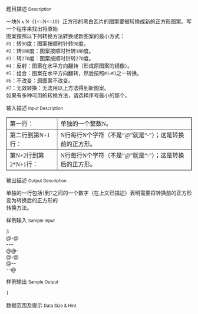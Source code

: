 <div class="panel panel-default">
<div class="area-title">
<span>
题目描述
<small>Description</small>
</span></div>
<div class="panel-body">

<p>一块<span style="font-family: 'Times New Roman';">N x N</span>（<span style="font-family: 'Times New Roman';">1&lt;=N&lt;=10</span>）正方形的黑白瓦片的图案要被转换成新的正方形图案。写一个程序来找出将原始<br>图案按照以下列转换方法转换成新图案的最小方式：<br><span style="font-family: 'Times New Roman';">#1</span>：转<span style="font-family: 'Times New Roman';">90</span>度：图案按顺时针转<span style="font-family: 'Times New Roman';">90</span>度。<br><span style="font-family: 'Times New Roman';">#2</span>：转<span style="font-family: 'Times New Roman';">180</span>度：图案按顺时针转<span style="font-family: 'Times New Roman';">180</span>度。<br><span style="font-family: 'Times New Roman';">#3</span>：转<span style="font-family: 'Times New Roman';">270</span>度：图案按顺时针转<span style="font-family: 'Times New Roman';">270</span>度。<br><span style="font-family: 'Times New Roman';">#4</span>：反射：图案在水平方向翻转（形成原图案的镜像）。<br><span style="font-family: 'Times New Roman';">#5</span>：组合：图案在水平方向翻转，然后按照<span style="font-family: 'Times New Roman';">#1-#3</span>之一转换。<br><span style="font-family: 'Times New Roman';">#6</span>：不改变：原图案不改变。<br><span style="font-family: 'Times New Roman';">#7</span>：无效转换：无法用以上方法得到新图案。<br>如果有多种可用的转换方法，请选择序号最小的那个。</p>

</div>
</div>

<div class="panel panel-default">
<div class="area-title">
<span>
输入描述
<small>Input Description</small>
</span></div>
<div class="panel-body">
<table border="1" style="">
<tbody>
<tr>
<td width="178"><span style="">第一行：<!--mstheme--></span></td>
<td width="563"><!--mstheme--><span style="">单独的一个整数<span style="font-family: 'Times New Roman';">N</span>。<!--mstheme--></span></td>
</tr>
<tr>
<td width="178"><!--mstheme--><span style="">第二行到第<span style="font-family: 'Times New Roman';">N+1</span>行：<!--mstheme--></span></td>
<td width="563"><!--mstheme--><span style=""><span style="font-family: 'Times New Roman';">N</span>行每行<span style="font-family: 'Times New Roman';">N</span>个字符（不是<span style="font-family: 'Times New Roman';">“@”</span>就是<span style="font-family: 'Times New Roman';">“-”</span>）；这是转换前的正方形。<!--mstheme--></span></td>
</tr>
<tr>
<td width="178"><!--mstheme--><span style="">第<span style="font-family: 'Times New Roman';">N+2</span>行到第<span style="font-family: 'Times New Roman';">2*N+1</span>行：<!--mstheme--></span></td>
<td width="563"><!--mstheme--><span style=""><span style="font-family: 'Times New Roman';">N</span>行每行<span style="font-family: 'Times New Roman';">N</span>个字符（不是<span style="font-family: 'Times New Roman';">“@”</span>就是<span style="font-family: 'Times New Roman';">“-”</span>）；这是转换后的正方形。</span></td>
</tr>
</tbody>
</table>

</div>
</div>
<div  class="panel panel-default">
<div class="area-title">
<span>
输出描述
<small>Output Description</small>
</span></div>
<div class="panel-body">

<p><span style="font-family: 'Times New Roman';">单独的一行包括1到7之间的一个数字（在上文已描述）表明需要将转换前的正方形变为转换后的正方形的<br />转换方法。</span></p>

</div>
</div>


<div class="panel panel-default">
<div class="area-title">
<span>
样例输入
<small>Sample Input</small>
</span></div>
<div class="panel-body">
<p><span style="font-family: 'Times New Roman';">3<br></span><span style="">@-@<br>---<br>@@-<br>@-@<br>@--<br>--@</span></p>

</div>
</div>

<div class="panel panel-default">
<div class="area-title">
<span>
样例输出
<small>Sample Output</small>
</span></div>
<div class="panel-body">
<p><span style="font-family: 'Times New Roman';">1</span></p>

</div>
</div>

<div class="panel panel-default">
<div class="area-title">
<span>
数据范围及提示
<small>Data Size & Hint</small>
</span></div>
<div class="panel-body">

</div>
</div>